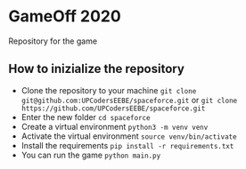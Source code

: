 # GameOff 2020

Repository for the game

## How to inizialize the repository

- Clone the repository to your machine `git clone git@github.com:UPCodersEEBE/spaceforce.git` or `git clone https://github.com/UPCodersEEBE/spaceforce.git`
- Enter the new folder `cd spaceforce`
- Create a virtual environment `python3 -m venv venv`
- Activate the virtual environment `source venv/bin/activate`
- Install the requirements `pip install -r requirements.txt`
- You can run the game `python main.py`
